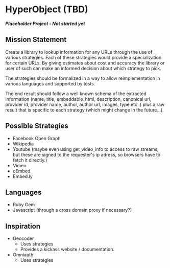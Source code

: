 # HyperObject (TBD)

___Placeholder Project - Not started yet___

## Mission Statement

Create a library to lookup information for any URLs through the use of various strategies.
Each of these strategies would provide a specialization for certain URLs.
By giving estimates about cost and accuracy the library or user of such can make an informed decision about which strategy to pick.

The strategies should be formalized in a way to allow reimplementation in various languages and supported by tests.

The end result should follow a well known schema of the extracted information (name, title, embeddable_html, description, canonical url, provider id, provider name, author, author url, images, type etc..)
plus a raw result that is specific to each strategy (which might change in the future...).

## Possible Strategies

- Facebook Open Graph
- Wikipedia
- Youtube (maybe even using get_video_info to access to raw streams, but these are signed to the requester's ip adress, so browsers have to fetch it directly.)
- Vimeo
- oEmbed
- Embed.ly

## Languages

- Ruby Gem
- Javascript (through a cross domain proxy if necessary?)

## Inspiration

- Geocoder
  - Uses strategies
  - Provides a kickass website / documentation.
- Omniauth 
  - Uses strategies
